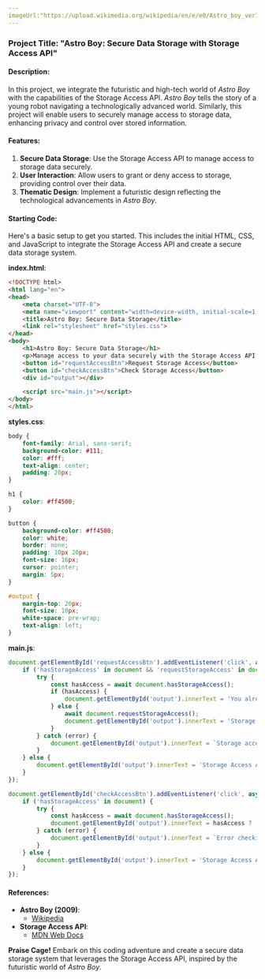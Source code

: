 ```yaml
---
imageUrl:"https://upload.wikimedia.org/wikipedia/en/e/e0/Astro_boy_ver7.jpg"
---
```

### Project Title: "Astro Boy: Secure Data Storage with Storage Access API"

#### Description:
In this project, we integrate the futuristic and high-tech world of *Astro Boy* with the capabilities of the Storage Access API. *Astro Boy* tells the story of a young robot navigating a technologically advanced world. Similarly, this project will enable users to securely manage access to storage data, enhancing privacy and control over stored information.

#### Features:
1. **Secure Data Storage**: Use the Storage Access API to manage access to storage data securely.
2. **User Interaction**: Allow users to grant or deny access to storage, providing control over their data.
3. **Thematic Design**: Implement a futuristic design reflecting the technological advancements in *Astro Boy*.

#### Starting Code:
Here's a basic setup to get you started. This includes the initial HTML, CSS, and JavaScript to integrate the Storage Access API and create a secure data storage system.

**index.html**:
```html
<!DOCTYPE html>
<html lang="en">
<head>
    <meta charset="UTF-8">
    <meta name="viewport" content="width=device-width, initial-scale=1.0">
    <title>Astro Boy: Secure Data Storage</title>
    <link rel="stylesheet" href="styles.css">
</head>
<body>
    <h1>Astro Boy: Secure Data Storage</h1>
    <p>Manage access to your data securely with the Storage Access API!</p>
    <button id="requestAccessBtn">Request Storage Access</button>
    <button id="checkAccessBtn">Check Storage Access</button>
    <div id="output"></div>

    <script src="main.js"></script>
</body>
</html>
```

**styles.css**:
```css
body {
    font-family: Arial, sans-serif;
    background-color: #111;
    color: #fff;
    text-align: center;
    padding: 20px;
}

h1 {
    color: #ff4500;
}

button {
    background-color: #ff4500;
    color: white;
    border: none;
    padding: 10px 20px;
    font-size: 16px;
    cursor: pointer;
    margin: 5px;
}

#output {
    margin-top: 20px;
    font-size: 18px;
    white-space: pre-wrap;
    text-align: left;
}
```

**main.js**:
```javascript
document.getElementById('requestAccessBtn').addEventListener('click', async () => {
    if ('hasStorageAccess' in document && 'requestStorageAccess' in document) {
        try {
            const hasAccess = await document.hasStorageAccess();
            if (hasAccess) {
                document.getElementById('output').innerText = 'You already have storage access.';
            } else {
                await document.requestStorageAccess();
                document.getElementById('output').innerText = 'Storage access granted!';
            }
        } catch (error) {
            document.getElementById('output').innerText = `Storage access request failed: ${error.message}`;
        }
    } else {
        document.getElementById('output').innerText = 'Storage Access API is not supported in this browser.';
    }
});

document.getElementById('checkAccessBtn').addEventListener('click', async () => {
    if ('hasStorageAccess' in document) {
        try {
            const hasAccess = await document.hasStorageAccess();
            document.getElementById('output').innerText = hasAccess ? 'You have storage access.' : 'You do not have storage access.';
        } catch (error) {
            document.getElementById('output').innerText = `Error checking storage access: ${error.message}`;
        }
    } else {
        document.getElementById('output').innerText = 'Storage Access API is not supported in this browser.';
    }
});
```

#### References:
- **Astro Boy (2009)**:
  - [Wikipedia](https://en.wikipedia.org/wiki/Astro_Boy_(film))
- **Storage Access API**:
  - [MDN Web Docs](https://developer.mozilla.org/en-US/docs/Web/API/Storage_Access_API)

**Praise Cage!** Embark on this coding adventure and create a secure data storage system that leverages the Storage Access API, inspired by the futuristic world of *Astro Boy*.